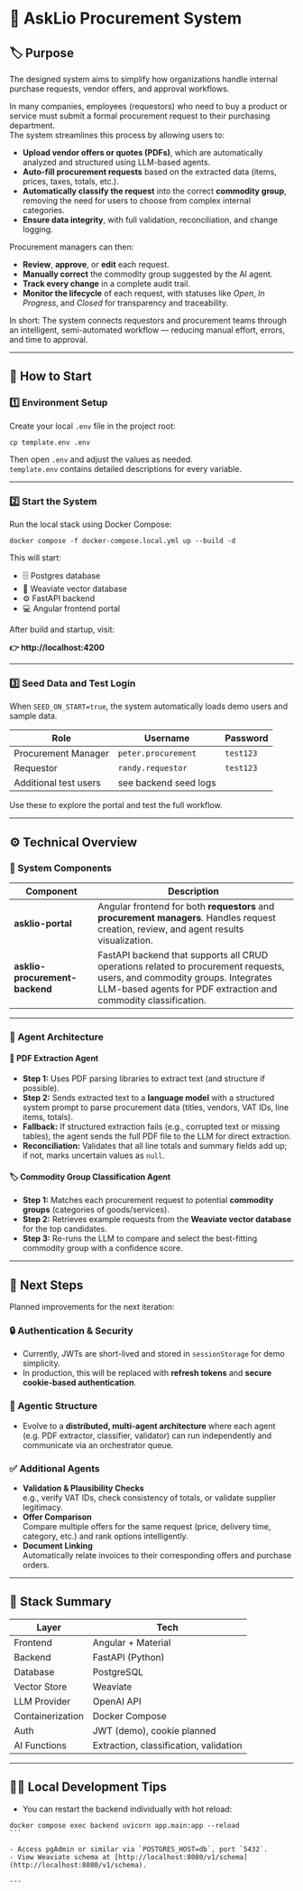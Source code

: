 # 🧩 AskLio Procurement System

## 🏷️ Purpose

The designed system aims to simplify how organizations handle internal purchase requests, vendor offers, and approval workflows.

In many companies, employees (requestors) who need to buy a product or service must submit a formal procurement request to their purchasing department.  
The system streamlines this process by allowing users to:
- **Upload vendor offers or quotes (PDFs)**, which are automatically analyzed and structured using LLM-based agents.  
- **Auto-fill procurement requests** based on the extracted data (items, prices, taxes, totals, etc.).  
- **Automatically classify the request** into the correct **commodity group**, removing the need for users to choose from complex internal categories.  
- **Ensure data integrity**, with full validation, reconciliation, and change logging.

Procurement managers can then:
- **Review**, **approve**, or **edit** each request.  
- **Manually correct** the commodity group suggested by the AI agent.  
- **Track every change** in a complete audit trail.  
- **Monitor the lifecycle** of each request, with statuses like *Open*, *In Progress*, and *Closed* for transparency and traceability.

In short: The system connects requestors and procurement teams through an intelligent, semi-automated workflow — reducing manual effort, errors, and time to approval.

---

## 🚀 How to Start

### 1️⃣ Environment Setup

Create your local `.env` file in the project root:

````
cp template.env .env
````

Then open `.env` and adjust the values as needed.  
`template.env` contains detailed descriptions for every variable.

---

### 2️⃣ Start the System

Run the local stack using Docker Compose:

````
docker compose -f docker-compose.local.yml up --build -d
````

This will start:
- 🗄️ Postgres database  
- 🧠 Weaviate vector database  
- ⚙️ FastAPI backend  
- 💻 Angular frontend portal  

After build and startup, visit:

**👉 http://localhost:4200**

---

### 3️⃣ Seed Data and Test Login

When `SEED_ON_START=true`, the system automatically loads demo users and sample data.

| Role | Username | Password |
|------|-----------|-----------|
| Procurement Manager | `peter.procurement` | `test123` |
| Requestor | `randy.requestor` | `test123` |
| Additional test users | see backend seed logs |

Use these to explore the portal and test the full workflow.

---

## ⚙️ Technical Overview

### 🧭 System Components

| Component | Description |
|------------|-------------|
| **asklio-portal** | Angular frontend for both **requestors** and **procurement managers**. Handles request creation, review, and agent results visualization. |
| **asklio-procurement-backend** | FastAPI backend that supports all CRUD operations related to procurement requests, users, and commodity groups. Integrates LLM-based agents for PDF extraction and commodity classification. |

---

### 🧠 Agent Architecture

#### 🧾 PDF Extraction Agent
- **Step 1:** Uses PDF parsing libraries to extract text (and structure if possible).  
- **Step 2:** Sends extracted text to a **language model** with a structured system prompt to parse procurement data (titles, vendors, VAT IDs, line items, totals).  
- **Fallback:** If structured extraction fails (e.g., corrupted text or missing tables), the agent sends the full PDF file to the LLM for direct extraction.  
- **Reconciliation:** Validates that all line totals and summary fields add up; if not, marks uncertain values as `null`.

#### 🏷️ Commodity Group Classification Agent
- **Step 1:** Matches each procurement request to potential **commodity groups** (categories of goods/services).  
- **Step 2:** Retrieves example requests from the **Weaviate vector database** for the top candidates.  
- **Step 3:** Re-runs the LLM to compare and select the best-fitting commodity group with a confidence score.

---

## 🧩 Next Steps

Planned improvements for the next iteration:

### 🔒 Authentication & Security
- Currently, JWTs are short-lived and stored in `sessionStorage` for demo simplicity.  
- In production, this will be replaced with **refresh tokens** and **secure cookie-based authentication**.

### 🤖 Agentic Structure
- Evolve to a **distributed, multi-agent architecture** where each agent (e.g. PDF extractor, classifier, validator) can run independently and communicate via an orchestrator queue.

### ✅ Additional Agents
- **Validation & Plausibility Checks**  
  e.g., verify VAT IDs, check consistency of totals, or validate supplier legitimacy.  
- **Offer Comparison**  
  Compare multiple offers for the same request (price, delivery time, category, etc.) and rank options intelligently.  
- **Document Linking**  
  Automatically relate invoices to their corresponding offers and purchase orders.

---

## 🧱 Stack Summary

| Layer | Tech |
|--------|------|
| Frontend | Angular + Material |
| Backend | FastAPI (Python) |
| Database | PostgreSQL |
| Vector Store | Weaviate |
| LLM Provider | OpenAI API |
| Containerization | Docker Compose |
| Auth | JWT (demo), cookie planned |
| AI Functions | Extraction, classification, validation |

---

## 👩‍💻 Local Development Tips

- You can restart the backend individually with hot reload:

````
docker compose exec backend uvicorn app.main:app --reload
```

- Access pgAdmin or similar via `POSTGRES_HOST=db`, port `5432`.
- View Weaviate schema at [http://localhost:8080/v1/schema](http://localhost:8080/v1/schema).

---